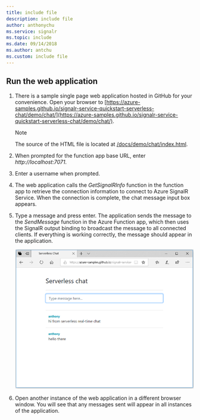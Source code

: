 ```yaml
---
title: include file
description: include file
author: anthonychu
ms.service: signalr
ms.topic: include
ms.date: 09/14/2018
ms.author: antchu
ms.custom: include file
---
```

## Run the web application

1. There is a sample single page web application hosted in GitHub for your convenience. Open your browser to [https://azure-samples.github.io/signalr-service-quickstart-serverless-chat/demo/chat/](https://azure-samples.github.io/signalr-service-quickstart-serverless-chat/demo/chat/).

    > [!NOTE]
    > The source of the HTML file is located at [/docs/demo/chat/index.html](https://github.com/Azure-Samples/signalr-service-quickstart-serverless-chat/blob/master/docs/demo/chat/index.html).

1. When prompted for the function app base URL, enter *http://localhost:7071*.

1. Enter a username when prompted.

1. The web application calls the *GetSignalRInfo* function in the function app to retrieve the connection information to connect to Azure SignalR Service. When the connection is complete, the chat message input box appears.

1. Type a message and press enter. The application sends the message to the *SendMessage* function in the Azure Function app, which then uses the SignalR output binding to broadcast the message to all connected clients. If everything is working correctly, the message should appear in the application.

    ![Run the application](../media/signalr-quickstart-azure-functions-csharp/signalr-quickstart-run-application.png)

1. Open another instance of the web application in a different browser window. You will see that any messages sent will appear in all instances of the application.